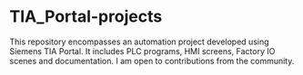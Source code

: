 # TIA_Portal-projects
This repository encompasses an automation project developed using Siemens TIA Portal. It includes PLC programs, HMI screens, Factory IO scenes and documentation. I am open to contributions from the community.
